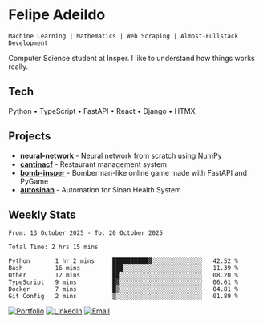 # Felipe Adeildo

```
Machine Learning | Mathematics | Web Scraping | Almost-Fullstack Development
```

Computer Science student at Insper. I like to understand how things works really.

## Tech
Python • TypeScript • FastAPI • React • Django • HTMX

## Projects
- **[neural-network](https://github.com/felipeadeildo/neural-network)** - Neural network from scratch using NumPy
- **[cantinacf](https://github.com/felipeadeildo/cantinacf)** - Restaurant management system
- **[bomb-insper](https://github.com/insper-dev/bomb)** - Bomberman-like online game made with FastAPI and PyGame 
- **[autosinan](https://github.com/felipeadeildo/autosinan)** - Automation for Sinan Health System

## Weekly Stats
<!--START_SECTION:waka-->

```ansi
From: 13 October 2025 - To: 20 October 2025

Total Time: 2 hrs 15 mins

Python       1 hr 2 mins     ██████████▓░░░░░░░░░░░░░░   42.52 %
Bash         16 mins         ███░░░░░░░░░░░░░░░░░░░░░░   11.39 %
Other        12 mins         ██░░░░░░░░░░░░░░░░░░░░░░░   08.20 %
TypeScript   9 mins          █▓░░░░░░░░░░░░░░░░░░░░░░░   06.61 %
Docker       7 mins          █▒░░░░░░░░░░░░░░░░░░░░░░░   04.81 %
Git Config   2 mins          ▒░░░░░░░░░░░░░░░░░░░░░░░░   01.89 %
```

<!--END_SECTION:waka-->

[![Portfolio](https://img.shields.io/badge/felipeadeildo.com-FF6B6B?style=flat-square&logo=firefox&logoColor=white)](https://felipeadeildo.com)
[![LinkedIn](https://img.shields.io/badge/LinkedIn-0077B5?style=flat-square&logo=linkedin&logoColor=white)](https://linkedin.com/in/felipeadeildo)
[![Email](https://img.shields.io/badge/Email-D14836?style=flat-square&logo=gmail&logoColor=white)](mailto:contato@felipeadeildo.com)
